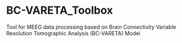 # BC-VARETA_Toolbox
Tool for MEEG data processing based on Brain Connectivity Variable Resolution Tomographic Analysis (BC-VARETA) Model
